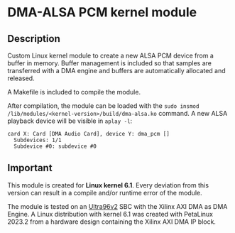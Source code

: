 # DMA-ALSA PCM kernel module 

## Description

Custom Linux kernel module to create a new ALSA PCM device from a buffer in memory. Buffer management is included so that samples are transferred with a DMA engine and buffers are automatically allocated and released.

A Makefile is included to compile the module.

After compilation, the module can be loaded with the `sudo insmod /lib/modules/<kernel-version>/build/dma-alsa.ko` command. A new ALSA playback device will be visible in `aplay -l`:

```console
card X: Card [DMA Audio Card], device Y: dma_pcm []
  Subdevices: 1/1
  Subdevice #0: subdevice #0
```

## Important

This module is created for **Linux kernel 6.1**. Every deviation from this version can result in a compile and/or runtime error of the module.

The module is tested on an [Ultra96v2](https://www.avnet.com/wps/portal/us/products/avnet-boards/avnet-board-families/ultra96-v2/) SBC with the Xilinx AXI DMA as DMA Engine. A Linux distribution with kernel 6.1 was created with PetaLinux 2023.2 from a hardware design containing the Xilinx AXI DMA IP block.